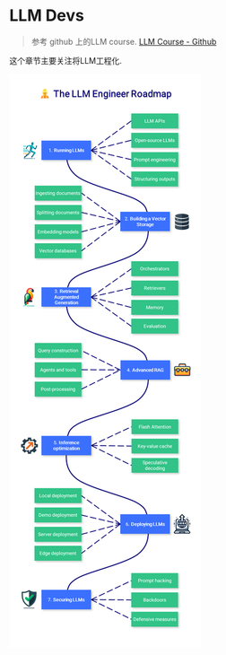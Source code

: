 # LLM Devs

>   参考 github 上的LLM course. [LLM Course - Github](https://github.com/mlabonne/llm-course)

这个章节主要关注将LLM工程化. 

![企业微信截图_1711431233208](assets/README/企业微信截图_1711431233208.png)